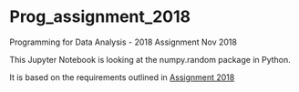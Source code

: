 # Prog_assignment_2018
Programming for Data Analysis - 2018  Assignment Nov 2018

This Jupyter Notebook is looking at the numpy.random package in Python.

It is based on the requirements outlined in [Assignment 2018](http://localhost:8889/files/assignment%202018%20-%20Programming%20for%20Data%20Analysis.pdf)

